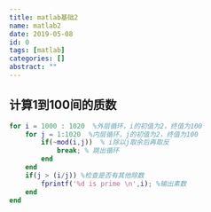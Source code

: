 ```yaml
---
title: matlab基础2
name: matlab2
date: 2019-05-08
id: 0
tags: [matlab]
categories: []
abstract: ""
---
```



## 计算1到100间的质数<!--more-->

```matlab
for i = 1000 : 1020  %外层循环，i的初值为2，终值为100
    for j = 1:1020  %内层循环，j的初值为2，终值为100
        if(~mod(i,j))  % i除以j取余后再取反
            break; % 跳出循环
        end
    end
    if(j > (i/j)) %检查是否有其他除数
        fprintf('%d is prime \n',i); %输出素数
    end
end

```

